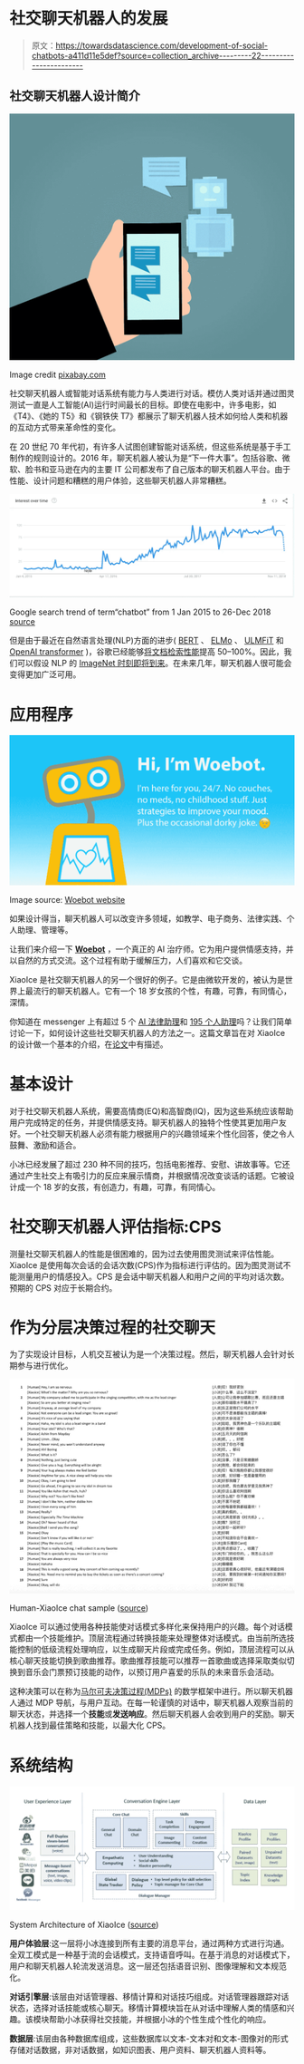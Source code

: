 # 社交聊天机器人的发展

> 原文：<https://towardsdatascience.com/development-of-social-chatbots-a411d11e5def?source=collection_archive---------22----------------------->

## 社交聊天机器人设计简介

![](img/1022cbf08a57e7abb44e832d654002aa.png)

Image credit [pixabay.com](https://pixabay.com/en/chatbot-chat-application-artificial-3589528/)

社交聊天机器人或智能对话系统有能力与人类进行对话。模仿人类对话并通过图灵测试一直是人工智能(AI)运行时间最长的目标。即使在电影中，许多电影，如《T4》、《她的 T5》和《钢铁侠 T7》都展示了聊天机器人技术如何给人类和机器的互动方式带来革命性的变化。

在 20 世纪 70 年代初，有许多人试图创建智能对话系统，但这些系统是基于手工制作的规则设计的。2016 年，聊天机器人被认为是“下一件大事”。包括谷歌、微软、脸书和亚马逊在内的主要 IT 公司都发布了自己版本的聊天机器人平台。由于性能、设计问题和糟糕的用户体验，这些聊天机器人非常糟糕。

![](img/1f3aafa23c8d3aaf00a5d07b1737e27f.png)

Google search trend of term“chatbot” from 1 Jan 2015 to 26-Dec 2018 [source](https://trends.google.com/trends/explore?date=2015-01-01%202018-12-26&q=chatbot)

但是由于最近在自然语言处理(NLP)方面的进步( [BERT](https://arxiv.org/abs/1810.04805) 、 [ELMo](https://arxiv.org/abs/1802.05365) 、 [ULMFiT](https://arxiv.org/abs/1801.06146) 和 [OpenAI transformer](https://s3-us-west-2.amazonaws.com/openai-assets/research-covers/language-unsupervised/language_understanding_paper.pdf) )，谷歌已经能够[将文档检索性能](https://arxiv.org/abs/1809.10658)提高 50–100%。因此，我们可以假设 NLP 的 [ImageNet 时刻即将到来](https://thegradient.pub/nlp-imagenet/)。在未来几年，聊天机器人很可能会变得更加广泛可用。

# 应用程序

![](img/8bc90cf9ee88e18beca039f7877720e3.png)

Image source: [Woebot website](https://woebot.io/img/for_facebook.png)

如果设计得当，聊天机器人可以改变许多领域，如教学、电子商务、法律实践、个人助理、管理等。

让我们来介绍一下 [**Woebot**](https://woebot.io/) ，一个真正的 AI 治疗师。它为用户提供情感支持，并以自然的方式交流。这个过程有助于缓解压力，人们喜欢和它交谈。

XiaoIce 是社交聊天机器人的另一个很好的例子。它是由微软开发的，被认为是世界上最流行的聊天机器人。它有一个 18 岁女孩的个性，有趣，可靠，有同情心，深情。

你知道在 messenger 上有超过 5 个 [AI 法律助理](https://autom.io/blog/5-lawyer-bots-you-can-try-now)和 [195 个人助理](https://chatbottle.co/bots/messenger/personal-assistant)吗？让我们简单讨论一下，如何设计这些社交聊天机器人的方法之一。这篇文章旨在对 XiaoIce 的设计做一个基本的介绍，在[论文](https://arxiv.org/abs/1812.08989)中有描述。

# 基本设计

对于社交聊天机器人系统，需要高情商(EQ)和高智商(IQ)，因为这些系统应该帮助用户完成特定的任务，并提供情感支持。聊天机器人的独特个性使其更加用户友好。一个社交聊天机器人必须有能力根据用户的兴趣领域来个性化回答，使之令人鼓舞、激励和适合。

小冰已经发展了超过 230 种不同的技巧，包括电影推荐、安慰、讲故事等。它还通过产生社交上有吸引力的反应来展示情商，并根据情况改变谈话的话题。它被设计成一个 18 岁的女孩，有创造力，有趣，可靠，有同情心。

# 社交聊天机器人评估指标:CPS

测量社交聊天机器人的性能是很困难的，因为过去使用图灵测试来评估性能。XiaoIce 是使用每次会话的会话次数(CPS)作为指标进行评估的。因为图灵测试不能测量用户的情感投入。CPS 是会话中聊天机器人和用户之间的平均对话次数。预期的 CPS 对应于长期合约。

# 作为分层决策过程的社交聊天

为了实现设计目标，人机交互被认为是一个决策过程。然后，聊天机器人会针对长期参与进行优化。

![](img/e9eccd9251b2b395492edb31c5579523.png)

Human-XiaoIce chat sample ([source](https://arxiv.org/abs/1812.08989))

XiaoIce 可以通过使用各种技能使对话模式多样化来保持用户的兴趣。每个对话模式都由一个技能维护。顶层流程通过转换技能来处理整体对话模式。由当前所选技能控制的低级流程处理响应，以生成聊天片段或完成任务。例如，顶层流程可以从核心聊天技能切换到歌曲推荐。歌曲推荐技能可以推荐一首歌曲或选择采取类似切换到音乐会门票预订技能的动作，以预订用户喜爱的乐队的未来音乐会活动。

这种决策可以在称为[马尔可夫决策过程(MDPs)](https://en.wikipedia.org/wiki/Markov_decision_process) 的数学框架中进行。所以聊天机器人通过 MDP 导航，与用户互动。在每一轮谨慎的对话中，聊天机器人观察当前的聊天状态，并选择一个**技能**或**发送响应**。然后聊天机器人会收到用户的奖励。聊天机器人找到最佳策略和技能，以最大化 CPS。

# 系统结构

![](img/f757012e697d13bfd68726c73e339934.png)

System Architecture of XiaoIce ([source](https://arxiv.org/abs/1812.08989))

**用户体验层**:这一层将小冰连接到所有主要的消息平台，通过两种方式进行沟通。全双工模式是一种基于流的会话模式，支持语音呼叫。在基于消息的对话模式下，用户和聊天机器人轮流发送消息。这一层还包括语音识别、图像理解和文本规范化。

**对话引擎层**:该层由对话管理器、移情计算和对话技巧组成。对话管理器跟踪对话状态，选择对话技能或核心聊天。移情计算模块旨在从对话中理解人类的情感和兴趣。该模块帮助小冰获得社交技能，并根据小冰的个性生成个性化的响应。

**数据层**:该层由各种数据库组成，这些数据库以文本-文本对和文本-图像对的形式存储对话数据，非对话数据，如知识图表、用户资料、聊天机器人资料等。